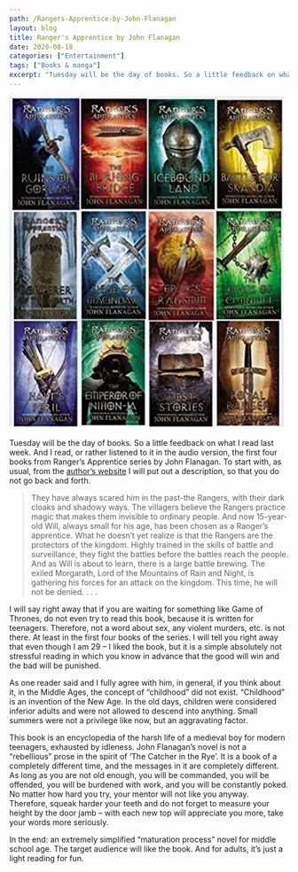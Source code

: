 ```yaml
---
path: /Rangers-Apprentice-by-John-Flanagan
layout: blog
title: Ranger's Apprentice by John Flanagan
date: 2020-08-18
categories: ["Entertainment"]
tags: ["Books & manga"]
excerpt: "Tuesday will be the day of books. So a little feedback on what I read last week. And I read, or rather listened to it in the audio version, the first four books from Ranger’s Apprentice series by John Flanagan."
---
```


![Ranger's Apprentice by John Flanagan](../../images/uploads/022-Rangers-Apprentice.jpg "Ranger's Apprentice by John Flanagan")

Tuesday will be the day of books. So a little feedback on what I read last week. And I read, or rather listened to it in the audio version, the first four books from Ranger’s Apprentice series by John Flanagan. To start with, as usual, from the [author’s website](http://www.worldofjohnflanagan.com/books/the-ruins-of-gorlan/) I will put out a description, so that you do not go back and forth.

> They have always scared him in the past-the Rangers, with their dark cloaks and shadowy ways. The villagers believe the Rangers practice magic that makes them invisible to ordinary people. And now 15-year-old Will, always small for his age, has been chosen as a Ranger’s apprentice. What he doesn’t yet realize is that the Rangers are the protectors of the kingdom. Highly trained in the skills of battle and surveillance, they fight the battles before the battles reach the people. And as Will is about to learn, there is a large battle brewing. The exiled Morgarath, Lord of the Mountains of Rain and Night, is gathering his forces for an attack on the kingdom. This time, he will not be denied. . . .

I will say right away that if you are waiting for something like Game of Thrones, do not even try to read this book, because it is written for teenagers. Therefore, not a word about sex, any violent murders, etc. is not there. At least in the first four books of the series. I will tell you right away that even though I am 29 – I liked the book, but it is a simple absolutely not stressful reading in which you know in advance that the good will win and the bad will be punished.

As one reader said and I fully agree with him, in general, if you think about it, in the Middle Ages, the concept of “childhood” did not exist. “Childhood” is an invention of the New Age. In the old days, children were considered inferior adults and were not allowed to descend into anything. Small summers were not a privilege like now, but an aggravating factor.

This book is an encyclopedia of the harsh life of a medieval boy for modern teenagers, exhausted by idleness. John Flanagan’s novel is not a “rebellious” prose in the spirit of ‘The Catcher in the Rye’. It is a book of a completely different time, and the messages in it are completely different. As long as you are not old enough, you will be commanded, you will be offended, you will be burdened with work, and you will be constantly poked. No matter how hard you try, your mentor will not like you anyway. Therefore, squeak harder your teeth and do not forget to measure your height by the door jamb – with each new top will appreciate you more, take your words more seriously.

In the end: an extremely simplified “maturation process” novel for middle school age. The target audience will like the book. And for adults, it’s just a light reading for fun.
